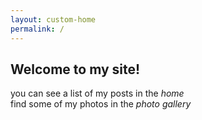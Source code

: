 ```yaml
---
layout: custom-home
permalink: /
---
```


## Welcome to my site!  
you can see a list of my posts in the *home*  
find some of my photos in the *photo gallery*  
